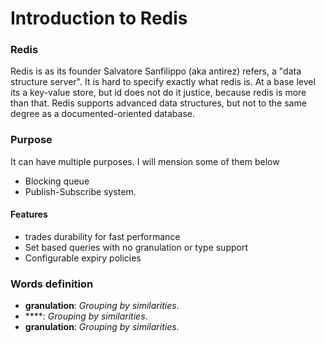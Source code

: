 # Introduction to Redis

### Redis 
Redis is as its founder Salvatore Sanfilippo (aka antirez) refers, a "data structure server". It is hard to specify exactly what redis is. At a base level its a key-value store, but id does not do it justice, because redis is more than that. Redis supports advanced data structures, but not to the same degree as a documented-oriented database.

### Purpose
It can have multiple purposes. I will mension some of them below
- Blocking queue
- Publish-Subscribe system.

#### Features 
- trades durability for fast performance
- Set based queries with no granulation or type support
- Configurable expiry policies


### Words definition
- **granulation**: *Grouping by similarities*.
- ****: *Grouping by similarities*.
- **granulation**: *Grouping by similarities*.
